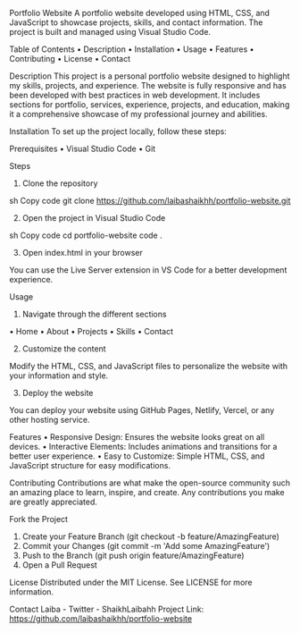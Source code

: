 Portfolio Website
A portfolio website developed using HTML, CSS, and JavaScript to showcase projects, skills, and contact information. The project is built and managed using Visual Studio Code.


Table of Contents
• Description
• Installation
• Usage
• Features
• Contributing
• License
• Contact

Description
This project is a personal portfolio website designed to highlight my skills, projects, and experience. The website is fully responsive and has been developed with best practices in web development. It includes sections for portfolio, services, experience, projects, and education, making it a comprehensive showcase of my professional journey and abilities.


Installation
To set up the project locally, follow these steps:

Prerequisites
• Visual Studio Code
• Git

Steps
1. Clone the repository

sh
Copy code
git clone https://github.com/laibashaikhh/portfolio-website.git

2. Open the project in Visual Studio Code

sh
Copy code
cd portfolio-website
code .

3. Open index.html in your browser

You can use the Live Server extension in VS Code for a better development experience.

Usage
1. Navigate through the different sections

• Home
• About
• Projects
• Skills
• Contact

2. Customize the content

Modify the HTML, CSS, and JavaScript files to personalize the website with your information and style.

3. Deploy the website

You can deploy your website using GitHub Pages, Netlify, Vercel, or any other hosting service.

Features
• Responsive Design: Ensures the website looks great on all devices.
• Interactive Elements: Includes animations and transitions for a better user experience.
• Easy to Customize: Simple HTML, CSS, and JavaScript structure for easy modifications.

Contributing
Contributions are what make the open-source community such an amazing place to learn, inspire, and create. Any contributions you make are greatly appreciated.

Fork the Project
1. Create your Feature Branch (git checkout -b feature/AmazingFeature)
2. Commit your Changes (git commit -m 'Add some AmazingFeature')
3. Push to the Branch (git push origin feature/AmazingFeature)
4. Open a Pull Request

License
Distributed under the MIT License. See LICENSE for more information.

Contact
Laiba - Twitter - ShaikhLaibahh
Project Link: https://github.com/laibashaikhh/portfolio-website


